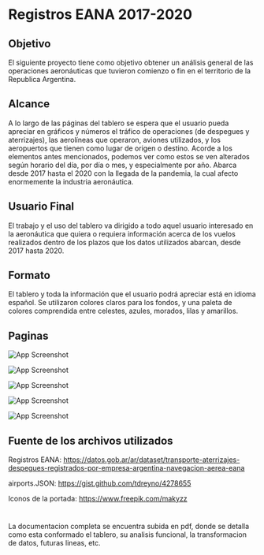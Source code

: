 
# Registros EANA 2017-2020

## Objetivo
El siguiente proyecto tiene como objetivo obtener un análisis general de las operaciones aeronáuticas que tuvieron comienzo o fin en el territorio de la Republica Argentina.

## Alcance
A lo largo de las páginas del tablero se espera que el usuario pueda apreciar en gráficos y números el tráfico de operaciones (de despegues y aterrizajes), las aerolíneas que operaron, aviones utilizados, y los aeropuertos que tienen como lugar de origen o destino.
Acorde a los elementos antes mencionados, podemos ver como estos se ven alterados según horario del día, por día o mes, y especialmente por año. Abarca desde 2017 hasta el 2020 con la llegada de la pandemia, la cual afecto enormemente la industria aeronáutica.

## Usuario Final
El trabajo y el uso del tablero va dirigido a todo aquel usuario interesado en la aeronáutica que quiera o requiera información acerca de los vuelos realizados dentro de los plazos que los datos utilizados abarcan, desde 2017 hasta 2020.

## Formato
El tablero y toda la información que el usuario podrá apreciar está en idioma español. Se utilizaron colores claros para los fondos, y una paleta de colores comprendida entre celestes, azules, morados, lilas y amarillos.


## Paginas

![App Screenshot](http://drive.google.com/uc?export=view&id=1cIJOZ-dv98iNIkJm0yci5SjsccBKvI5l)



![App Screenshot](http://drive.google.com/uc?export=view&id=1fOtRbqGMaQq5ndOsy48-gjmvFlePH1vS)



![App Screenshot](http://drive.google.com/uc?export=view&id=126-_1o6VMdTY4NdasF-vtsyBofRFulhh)



![App Screenshot](http://drive.google.com/uc?export=view&id=1SBt0IS5NnsutiHxaNX_nh8gpf_P2CAV8)



![App Screenshot](http://drive.google.com/uc?export=view&id=1vOKpCp0SnwIiDZfJvRoyfACDGmvtYDQs)
## Fuente de los archivos utilizados

Registros EANA:
https://datos.gob.ar/ar/dataset/transporte-aterrizajes-despegues-registrados-por-empresa-argentina-navegacion-aerea-eana

airports.JSON:
https://gist.github.com/tdreyno/4278655

Iconos de la portada:
https://www.freepik.com/makyzz

#
La documentacion completa se encuentra subida en pdf, donde se detalla como esta conformado el tablero, su analisis funcional, la transformacion de datos, futuras lineas, etc.
